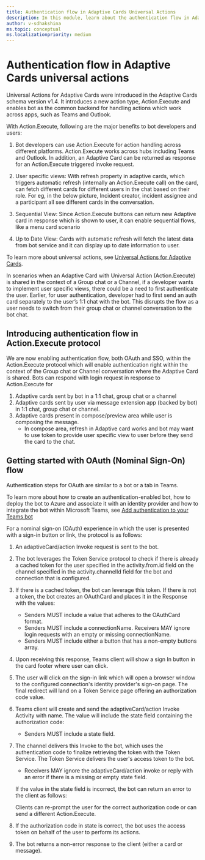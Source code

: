 ```yaml
---
title: Authentication flow in Adaptive Cards Universal Actions
description: In this module, learn about the authentication flow in Adaptive Cards universal actions.
author: v-sdhakshina
ms.topic: conceptual
ms.localizationpriority: medium
---
```


# Authentication flow in Adaptive Cards universal actions

Universal Actions for Adaptive Cards were introduced in the Adaptive Cards schema version v1.4. It introduces a new action type, Action.Execute and enables bot as the common backend for handling actions which work across apps, such as Teams and Outlook.

With Action.Execute, following are the major benefits to bot developers and users:

1. Bot developers can use Action.Execute for action handling across different platforms. Action.Execute works across hubs including Teams and Outlook. In addition, an Adaptive Card can be returned as response for an Action.Execute triggered invoke request.
1. User specific views: With refresh property in adaptive cards, which triggers automatic refresh (internally an Action.Execute call) on the card, can fetch different cards for different users in the chat based on their role. For eg, in the below picture, Incident creator, incident assignee and a participant all see different cards in the conversation.

1. Sequential View: Since Action.Execute buttons can return new Adaptive card in response which is shown to user, it can enable sequential flows, like a menu card scenario
1. Up to Date View: Cards with automatic refresh will fetch the latest data from bot service and it can display up to date information to user.

To learn more about universal actions, see [Universal Actions for Adaptive Cards](Overview.md).

In scenarios when an Adaptive Card with Universal Action (Action.Execute) is shared in the context of a Group chat or a Channel, if a developer wants to implement user specific views, there could be a need to first authenticate the user. Earlier, for user authentication, developer had to first send an auth card separately to the user’s 1:1 chat with the bot. This disrupts the flow as a user needs to switch from their group chat or channel conversation to the bot chat.

## Introducing authentication flow in Action.Execute protocol

We are now enabling authentication flow, both OAuth and SSO, within the Action.Execute protocol which will enable authentication right within the context of the Group chat or Channel conversation where the Adaptive Card is shared.
Bots can respond with login request in response to Action.Execute for

1. Adaptive cards sent by bot in a 1:1 chat, group chat or a channel
1. Adaptive cards sent by user via message extension app (backed by bot) in 1:1 chat, group chat or channel.
1. Adaptive cards present in compose/preview area while user is composing the message.
   * In compose area, refresh in Adaptive card works and bot may want to use token to provide user specific view to user before they send the card to the chat.

## Getting started with OAuth (Nominal Sign-On) flow

Authentication steps for OAuth are similar to a bot or a tab in Teams.

To learn more about how to create an authentication-enabled bot, how to deploy the bot to Azure and associate it with an identity provider and how to integrate the bot within Microsoft Teams, see [Add authentication to your Teams bot](../../../bots/how-to/authentication/add-authentication.md)

For a nominal sign-on (OAuth) experience in which the user is presented with a sign-in button or link, the protocol is as follows:

1. An adaptiveCard/action Invoke request is sent to the bot.
1. The bot leverages the Token Service protocol to check if there is already a cached token for the user specified in the activity.from.id field on the channel specified in the activity.channelId field for the bot and connection that is configured.
1. If there is a cached token, the bot can leverage this token. If there is not a token, the bot creates an OAuthCard and places it in the Response with the values:
   * Senders MUST include a value that adheres to the OAuthCard format.
   * Senders MUST include a connectionName. Receivers MAY ignore login requests with an empty or missing connectionName.
   * Senders MUST include either a button that has a non-empty buttons array.
1. Upon receiving this response, Teams client will show a sign In button in the card footer where user can click.
1. The user will click on the sign-in link which will open a browser window to the configured connection's identity provider's sign-on page. The final redirect will land on a Token Service page offering an authorization code value.
1. Teams client will create and send the adaptiveCard/action Invoke Activity with name. The value will include the state field containing the authorization code:
   * Senders MUST include a state field.
1. The channel delivers this Invoke to the bot, which uses the authentication code to finalize retrieving the token with the Token Service. The Token Service delivers the user's access token to the bot.

   * Receivers MAY ignore the adaptiveCard/action invoke or reply with an error if there is a missing or empty state field.

   If the value in the state field is incorrect, the bot can return an error to the client as follows:

   Clients can re-prompt the user for the correct authorization code or can send a different Action.Execute.

1. If the authorization code in state is correct, the bot uses the access token on behalf of the user to perform its actions.
1. The bot returns a non-error response to the client (either a card or message).
